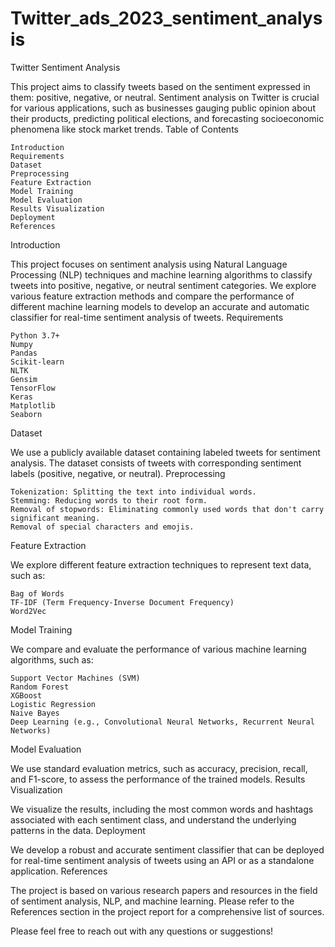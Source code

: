# Twitter_ads_2023_sentiment_analysis

Twitter Sentiment Analysis

This project aims to classify tweets based on the sentiment expressed in them: positive, negative, or neutral. Sentiment analysis on Twitter is crucial for various applications, such as businesses gauging public opinion about their products, predicting political elections, and forecasting socioeconomic phenomena like stock market trends.
Table of Contents

    Introduction
    Requirements
    Dataset
    Preprocessing
    Feature Extraction
    Model Training
    Model Evaluation
    Results Visualization
    Deployment
    References

Introduction

This project focuses on sentiment analysis using Natural Language Processing (NLP) techniques and machine learning algorithms to classify tweets into positive, negative, or neutral sentiment categories. We explore various feature extraction methods and compare the performance of different machine learning models to develop an accurate and automatic classifier for real-time sentiment analysis of tweets.
Requirements

    Python 3.7+
    Numpy
    Pandas
    Scikit-learn
    NLTK
    Gensim
    TensorFlow
    Keras
    Matplotlib
    Seaborn

Dataset

We use a publicly available dataset containing labeled tweets for sentiment analysis. The dataset consists of tweets with corresponding sentiment labels (positive, negative, or neutral).
Preprocessing

    Tokenization: Splitting the text into individual words.
    Stemming: Reducing words to their root form.
    Removal of stopwords: Eliminating commonly used words that don't carry significant meaning.
    Removal of special characters and emojis.

Feature Extraction

We explore different feature extraction techniques to represent text data, such as:

    Bag of Words
    TF-IDF (Term Frequency-Inverse Document Frequency)
    Word2Vec

Model Training

We compare and evaluate the performance of various machine learning algorithms, such as:

    Support Vector Machines (SVM)
    Random Forest
    XGBoost
    Logistic Regression
    Naive Bayes
    Deep Learning (e.g., Convolutional Neural Networks, Recurrent Neural Networks)

Model Evaluation

We use standard evaluation metrics, such as accuracy, precision, recall, and F1-score, to assess the performance of the trained models.
Results Visualization

We visualize the results, including the most common words and hashtags associated with each sentiment class, and understand the underlying patterns in the data.
Deployment

We develop a robust and accurate sentiment classifier that can be deployed for real-time sentiment analysis of tweets using an API or as a standalone application.
References

The project is based on various research papers and resources in the field of sentiment analysis, NLP, and machine learning. Please refer to the References section in the project report for a comprehensive list of sources.

Please feel free to reach out with any questions or suggestions!
